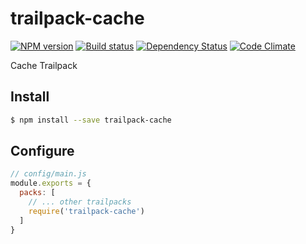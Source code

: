 # trailpack-cache

[![NPM version][npm-image]][npm-url]
[![Build status][ci-image]][ci-url]
[![Dependency Status][daviddm-image]][daviddm-url]
[![Code Climate][codeclimate-image]][codeclimate-url]

Cache Trailpack

## Install

```sh
$ npm install --save trailpack-cache
```

## Configure

```js
// config/main.js
module.exports = {
  packs: [
    // ... other trailpacks
    require('trailpack-cache')
  ]
}
```

[npm-image]: https://img.shields.io/npm/v/trailpack-cache.svg?style=flat-square
[npm-url]: https://npmjs.org/package/trailpack-cache
[ci-image]: https://img.shields.io/travis//trailpack-cache/master.svg?style=flat-square
[ci-url]: https://travis-ci.org//trailpack-cache
[daviddm-image]: http://img.shields.io/david//trailpack-cache.svg?style=flat-square
[daviddm-url]: https://david-dm.org//trailpack-cache
[codeclimate-image]: https://img.shields.io/codeclimate/github//trailpack-cache.svg?style=flat-square
[codeclimate-url]: https://codeclimate.com/github//trailpack-cache

